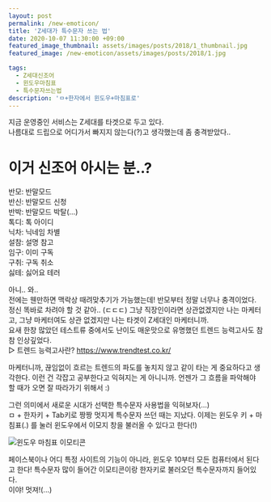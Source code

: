 ```yaml
---
layout: post
permalink: /new-emoticon/
title: 'Z세대가 특수문자 쓰는 법'
date: 2020-10-07 11:30:00 +09:00
featured_image_thumbnail: assets/images/posts/2018/1_thumbnail.jpg
featured_image: /new-emoticon/assets/images/posts/2018/1.jpg

tags:
  - Z세대신조어
  - 윈도우마침표
  - 특수문자쓰는법
description: 'ㅁ+한자에서 윈도우+마침표로'
---
```


지금 운영중인 서비스는 Z세대를 타겟으로 두고 있다.  
나름대로 드립으로 어디가서 빠지지 않는다(?)고 생각했는데 좀 충격받았다..  

# 이거 신조어 아시는 분..?  

반모: 반말모드  
반신: 반말모드 신청  
반박: 반말모드 박탈(...)  
톡디: 톡 아이디  
닉차: 닉네임 차별  
설참: 설명 참고  
임구: 이미 구독  
구취: 구독 취소  
싫테: 싫어요 테러  

아니.. 와..  
전에는 웬만하면 맥락상 때려맞추기가 가능했는데! 반모부터 정말 너무나 충격이었다. 정신 똑바로 차려야 할 것 같아.. (ㄷㄷㄷ) 그냥 직장인이라면 상관없겠지만 나는 마케터고, 그냥 마케터여도 상관 없겠지만 나는 타겟이 Z세대인 마케터니까.  
요새 한창 많았던 테스트류 중에서도 난이도 매운맛으로 유명했던 트렌드 능력고사도 참 참 인상깊었다.  
▷ 트렌드 능력고사란? https://www.trendtest.co.kr/  

마케터니까, 끊임없이 흐르는 트렌드의 파도를 놓치지 않고 같이 타는 게 중요하다고 생각한다. 이런 건 각잡고 공부한다고 익혀지는 게 아니니까. 언젠가 그 흐름을 파악해야 할 때가 오면 잘 따라가기 위해서 :)  

그런 의미에서 새로운 시대가 선택한 특수문자 사용법을 익혀보자(...)  
ㅁ + 한자키 + Tab키로 짱짱 멋지게 특수문자 쓰던 때는 지났다. 이제는 윈도우 키 + 마침표(.) 를 눌러 윈도우에서 이모지 창을 불러올 수 있다고 한다(!)  

![윈도우 마침표 이모티콘](/img/posts/new-emoticon/new-emoticons.jpg)

페이스북이나 어디 특정 사이트의 기능이 아니라, 윈도우 10부터 모든 컴퓨터에서 된다고 한다! 특수문자 많이 들어간 이모티콘이랑 한자키로 불러오던 특수문자까지 들어있다.  
이야! 멋져!(...)
